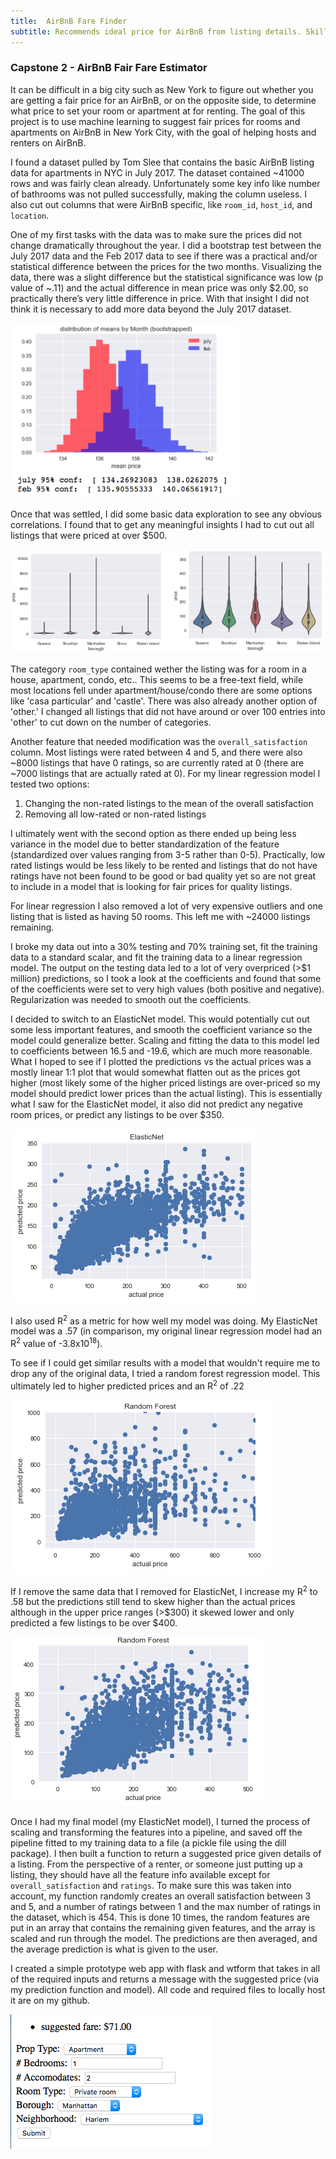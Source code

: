 ```yaml
---
title:  AirBnB Fare Finder
subtitle: Recommends ideal price for AirBnB from listing details. Skills used-> pandas, numpy, sklearn, flask, wtform
---
```


### Capstone 2 - AirBnB Fair Fare Estimator

It can be difficult in a big city such as New York to figure out whether you are getting a fair price for an AirBnB, or on the opposite side, to determine what price to set your room or apartment at for renting. The goal of this project is to use machine learning to suggest fair prices for rooms and apartments on AirBnB in New York City, with the goal of helping hosts and renters on AirBnB. 

I found a dataset pulled by Tom Slee that contains the basic AirBnB listing data for apartments in NYC in July 2017. The dataset contained ~41000 rows and was fairly clean already. Unfortunately some key info like number of bathrooms was not pulled successfully, making the column useless. I also cut out columns that were AirBnB specific, like `room_id`, `host_id`, and `location`.  

One of my first tasks with the data was to make sure the prices did not change dramatically throughout the year. I did a bootstrap test between the July 2017 data and the Feb 2017 data to see if there was a practical and/or statistical difference between the prices for the two months. Visualizing the data, there was a slight difference but the statistical significance was low (p value of ~.11) and the actual difference in mean price was only $2.00, so practically there’s very little difference in price. With that insight I did not think it is necessary to add more data beyond the July 2017 dataset. 

![july-feb price compare](https://raw.githubusercontent.com/claireramming/Capstone-2/master/imgs/bootstrap_year.png)

Once that was settled, I did some basic data exploration to see any obvious correlations. I found that to get any meaningful insights I had to cut out all listings that were priced at over $500.

![borough prices](https://raw.githubusercontent.com/claireramming/Capstone-2/master/imgs/borough_prices.png)

The category `room_type` contained wether the listing was for a room in a house, apartment, condo, etc.. This seems to be a free-text field, while most locations fell under apartment/house/condo there are some options like 'casa particular' and 'castle'. There was also already another option of 'other.' I changed all listings that did not have around or over 100 entries into 'other' to cut down on the number of categories.

Another feature that needed modification was the `overall_satisfaction` column. Most listings were rated between 4 and 5, and there were also ~8000 listings that have 0 ratings, so are currently rated at 0 (there are ~7000 listings that are actually rated at 0). For my linear regression model I tested two options: 
1. Changing the non-rated listings to the mean of the overall satisfaction
2. Removing all low-rated or non-rated listings

I ultimately went with the second option as there ended up being less variance in the model due to better standardization of the feature (standardized over values ranging from 3-5 rather than 0-5). Practically, low rated listings would be less likely to be rented and listings that do not have ratings have not been found to be good or bad quality yet so are not great to include in a model that is looking for fair prices for quality listings. 

For linear regression I also removed a lot of very expensive outliers and one listing that is listed as having 50 rooms. This left me with ~24000 listings remaining.

I broke my data out into a 30% testing and 70% training set, fit the training data to a standard scalar, and fit the training data to a linear regression model. The output on the testing data led to a lot of very overpriced (>$1 million) predictions, so I took a look at the coefficients and found that some of the coefficients were set to very high values (both positive and negative). Regularization was needed to smooth out the coefficients. 

I decided to switch to an ElasticNet model. This would potentially cut out some less important features, and smooth the coefficient variance so the model could generalize better. Scaling and fitting the data to this model led to coefficients between 16.5 and -19.6, which are much more reasonable. What I hoped to see if I plotted the predictions vs the actual prices was a mostly linear 1:1 plot that would somewhat flatten out as the prices got higher (most likely some of the higher priced listings are over-priced so my model should predict lower prices than the actual listing). This is essentially what I saw for the ElasticNet model, it also did not predict any negative room prices, or predict any listings to be over $350. 

![elasticnet](https://raw.githubusercontent.com/claireramming/Capstone-2/master/imgs/Elasticnet_out.png)

I also used R<sup>2</sup> as a metric for how well my model was doing. My ElasticNet model was a .57 (in comparison, my original linear regression model had an  R<sup>2</sup> value of -3.8x10<sup>18</sup>). 

To see if I could get similar results with a model that wouldn't require me to drop any of the original data, I tried a random forest regression model. This ultimately led to higher predicted prices and an R<sup>2</sup> of .22

![randomforest](https://raw.githubusercontent.com/claireramming/Capstone-2/master/imgs/randomforest_out.png)

If I remove the same data that I removed for ElasticNet, I increase my R<sup>2</sup> to .58 but the predictions still tend to skew higher than the actual prices although in the upper price ranges (>$300) it skewed lower and only predicted a few listings to be over $400. 

![random forest 2](https://raw.githubusercontent.com/claireramming/Capstone-2/master/imgs/randomforest_lessdata.png)

Once I had my final model (my ElasticNet model), I turned the process of scaling and transforming the features into a pipeline, and saved off the pipeline fitted to my training data to a file (a pickle file using the dill package). I then built a function to return a suggested price given details of a listing. From the perspective of a renter, or someone just putting up a listing, they should have all the feature info available except for `overall_satisfaction` and `ratings`. To make sure this was taken into account, my function randomly creates an overall satisfaction between 3 and 5, and a number of ratings between 1 and the max number of ratings in the dataset, which is 454. This is done 10 times, the random features are put in an array that contains the remaining given features, and the array is scaled and run through the model. The predictions are then averaged, and the average prediction is what is given to the user. 

I created a simple prototype web app with flask and wtform that takes in all of the required inputs and returns a message with the suggested price (via my prediction function and model). All code and required files to locally host it are on my github. 

![webapp](https://raw.githubusercontent.com/claireramming/Capstone-2/master/imgs/weppapp_example.png)